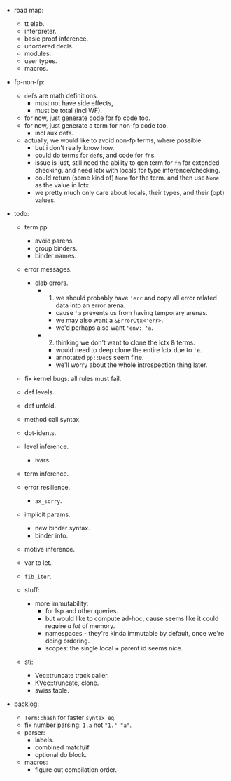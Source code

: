 
- road map:
    - tt elab.
    - interpreter.
    - basic proof inference.
    - unordered decls.
    - modules.
    - user types.
    - macros.


- fp-non-fp:
    - `def`s are math definitions.
        - must not have side effects,
        - must be total (incl WF).
    - for now, just generate code for fp code too.
    - for now, just generate a term for non-fp code too.
        - incl aux defs.
    - actually, we would like to avoid non-fp terms, where possible.
        - but i don't really know how.
        - could do terms for `def`s, and code for `fn`s.
        - issue is just, still need the ability to gen term for `fn` for extended checking.
          and need lctx with locals for type inference/checking.
        - could return (some kind of) `None` for the term.
          and then use `None` as the value in lctx.
        - we pretty much only care about locals, their types, and their (opt) values.


- todo:
    - term pp.
        - avoid parens.
        - group binders.
        - binder names.
    - error messages.
        - elab errors.
            - 1) we should probably have `'err` and copy all error
                 related data into an error arena.
                - cause `'a` prevents us from having temporary arenas.
                - we may also want a `&ErrorCtx<'err>`.
                - we'd perhaps also want `'env: 'a`.
            - 2) thinking we don't want to clone the lctx & terms.
                - would need to deep clone the entire lctx due to `'e`.
                - annotated `pp::Doc`s seem fine.
                - we'll worry about the whole introspection thing later.
    - fix kernel bugs: all rules must fail.
    - def levels.
    - def unfold.
    - method call syntax.
    - dot-idents.
    - level inference.
        - ivars.
    - term inference.
    - error resilience.
        - `ax_sorry`.
    - implicit params.
        - new binder syntax.
        - binder info.
    - motive inference.
    - var to let.
    - `fib_iter`.


    - stuff:
        - more immutability:
            - for lsp and other queries.
            - but would like to compute ad-hoc, cause seems
              like it could require *a lot* of memory.
            - namespaces - they're kinda immutable by default,
              once we're doing ordering.
            - scopes: the single local + parent id seems nice.


    - sti:
        - Vec::truncate track caller.
        - KVec::truncate, clone.
        - swiss table.


- backlog:
    - `Term::hash` for faster `syntax_eq`.
    - fix number parsing: `1.a` not `"1." "a"`.
    - parser:
        - labels.
        - combined match/if.
        - optional do block.
    - macros:
        - figure out compilation order.

